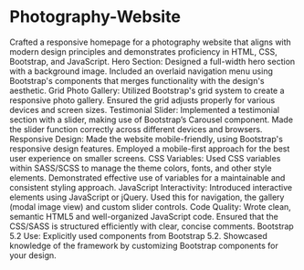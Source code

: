 # Photography-Website
 Crafted a responsive homepage for a photography website that aligns with modern design principles and demonstrates proficiency in HTML, CSS, Bootstrap, and JavaScript.
Hero Section:
Designed a full-width hero section with a background image.
Included an overlaid navigation menu using Bootstrap's components that merges functionality with the design's aesthetic.
Grid Photo Gallery:
Utilized Bootstrap's grid system to create a responsive photo gallery.
Ensured the grid adjusts properly for various devices and screen sizes.
Testimonial Slider:
Implemented a testimonial section with a slider, making use of Bootstrap’s Carousel component.
Made the slider function correctly across different devices and browsers.
Responsive Design:
Made the website mobile-friendly, using Bootstrap's responsive design features.
Employed a mobile-first approach for the best user experience on smaller screens.
CSS Variables:
Used CSS variables within SASS/SCSS to manage the theme colors, fonts, and other style elements.
Demonstrated effective use of variables for a maintainable and consistent styling approach.
JavaScript Interactivity:
Introduced interactive elements using JavaScript or jQuery.
Used this for navigation, the gallery (modal image view) and custom slider controls.
Code Quality:
Wrote clean, semantic HTML5 and well-organized JavaScript code.
Ensured that the CSS/SASS is structured efficiently with clear, concise comments.
Bootstrap 5.2 Use:
Explicitly used components from Bootstrap 5.2.
Showcased knowledge of the framework by customizing Bootstrap components for your design.


